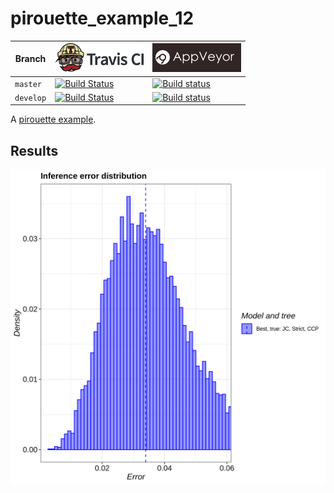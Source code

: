# pirouette_example_12

Branch   |[![Travis CI logo](pics/TravisCI.png)](https://travis-ci.org)                                                                                                 |[![AppVeyor logo](pics/AppVeyor.png)](https://appveyor.com)                                                                                               
---------|--------------------------------------------------------------------------------------------------------------------------------------------------------------|---------------------------------------------------------------------------------------------------------------------------------------------------------------------------------------------
`master` |[![Build Status](https://travis-ci.org/richelbilderbeek/pirouette_example_12.svg?branch=master)](https://travis-ci.org/richelbilderbeek/pirouette_example_12) |[![Build status](https://ci.appveyor.com/api/projects/status/0pg7uixd4w3klom1/branch/master?svg=true)](https://ci.appveyor.com/project/richelbilderbeek/pirouette-example-12/branch/master)
`develop`|[![Build Status](https://travis-ci.org/richelbilderbeek/pirouette_example_12.svg?branch=develop)](https://travis-ci.org/richelbilderbeek/pirouette_example_12)|[![Build status](https://ci.appveyor.com/api/projects/status/0pg7uixd4w3klom1/branch/develop?svg=true)](https://ci.appveyor.com/project/richelbilderbeek/pirouette-example-12/branch/develop)

A [pirouette example](https://github.com/richelbilderbeek/pirouette_examples).

## Results

![](example_12_314/errors.png)
